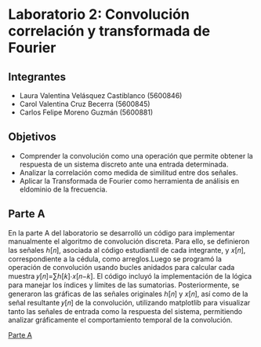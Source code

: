 # Laboratorio 2: Convolución correlación y transformada de Fourier

## Integrantes
* Laura Valentina Velásquez Castiblanco (5600846)
* Carol Valentina Cruz Becerra (5600845)
* Carlos Felipe Moreno Guzmán (5600881)
  
## Objetivos 
* Comprender la convolución como una operación que permite obtener la respuesta de un sistema discreto ante una entrada determinada.
* Analizar la correlación como medida de similitud entre dos señales.
* Aplicar la Transformada de Fourier como herramienta de análisis en eldominio de la frecuencia.
  
## Parte A
En la parte A del laboratorio se desarrolló un código para implementar manualmente el algoritmo de convolución discreta. Para ello, se definieron las señales ℎ[𝑛], asociada al código estudiantil de cada integrante, y 𝑥[𝑛], correspondiente a la cédula, como arreglos.Luego se programó la operación de convolución usando bucles anidados para calcular cada muestra 𝑦[𝑛]=∑ℎ[𝑘]⋅𝑥[𝑛−𝑘]. El código incluyó la implementación de la lógica para manejar los índices y límites de las sumatorias. Posteriormente, se generaron las gráficas de las señales originales ℎ[𝑛] y 𝑥[𝑛], así como de la señal resultante 𝑦[𝑛] de la convolución, utilizando matplotlib para visualizar tanto las señales de entrada como la respuesta del sistema, permitiendo analizar gráficamente el comportamiento temporal de la convolución.

[Parte A](https://github.com/LauraVelasquezUMNG/Laboratorio-2/blob/main/Parte%20A/Proceso%20A.md)

